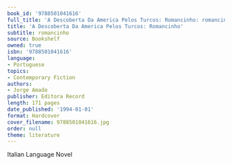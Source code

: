 ```yaml
---
book_id: '9788501041616'
full_title: 'A Descoberta Da America Pelos Turcos: Romancinho: romancinho'
title: 'A Descoberta Da America Pelos Turcos: Romancinho'
subtitle: romancinho
source: Bookshelf
owned: true
isbn: '9788501041616'
language:
- Portuguese
topics:
- Contemporary Fiction
authors:
- Jorge Amado
publisher: Editora Record
length: 171 pages
date_published: '1994-01-01'
format: Hardcover
cover_filename: 9788501041616.jpg
order: null
theme: literature
---
```

Italian Language Novel
